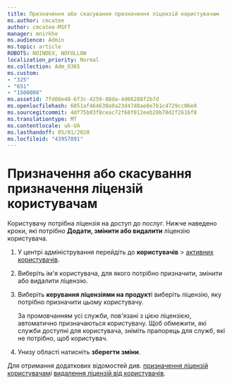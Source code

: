 ```yaml
---
title: Призначення або скасування призначення ліцензій користувачам
ms.author: cmcatee
author: cmcatee-MSFT
manager: mnirkhe
ms.audience: Admin
ms.topic: article
ROBOTS: NOINDEX, NOFOLLOW
localization_priority: Normal
ms.collection: Adm_O365
ms.custom:
- "325"
- "651"
- "1500008"
ms.assetid: 7fd08e48-6f3c-4259-88da-4d06288f2b7d
ms.openlocfilehash: 6051af464630a9a23d47d8ae8e7b1c4729cc06e0
ms.sourcegitcommit: 4df75b03f8ceac72f68f012eeb28b78d2f2616f8
ms.translationtype: MT
ms.contentlocale: uk-UA
ms.lasthandoff: 05/01/2020
ms.locfileid: "43957891"
---
```

# <a name="assign-or-unassign-licenses-to-users"></a>Призначення або скасування призначення ліцензій користувачам

Користувачу потрібна ліцензія на доступ до послуг. Нижче наведено кроки, які потрібно **Додати, змінити або видалити** ліцензію користувача.
  
1. У центрі адміністрування перейдіть до **користувачів** \> [активних користувачів](https://go.microsoft.com/fwlink/p/?linkid=834822).

2. Виберіть ім'я користувача, для якого потрібно призначити, змінити або видалити ліцензію.

3. Виберіть **керування ліцензіями на продукт**і виберіть ліцензію, яку потрібно призначити цьому користувачу.

    За промовчанням усі служби, пов'язані з цією ліцензією, автоматично призначаються користувачу. Щоб обмежити, які служби доступні для користувача, зніміть прапорець для служб, які не потрібно, щоб користувач.

4. Унизу області натисніть **зберегти зміни**.

Для отримання додаткових відомостей див. [призначення ліцензій користувачам](https://docs.microsoft.com/office365/admin/subscriptions-and-billing/assign-licenses-to-users)і [видалення ліцензій від користувачів](https://docs.microsoft.com/office365/admin/subscriptions-and-billing/remove-licenses-from-users).